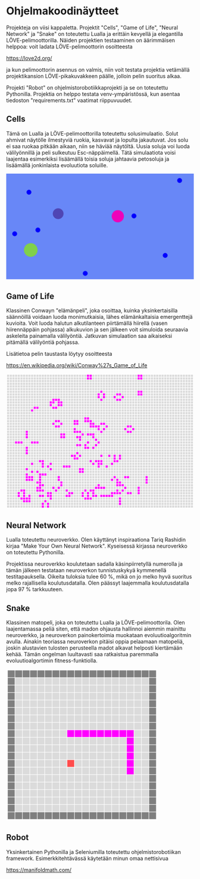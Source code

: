 # Ohjelmakoodinäytteet

Projekteja on viisi kappaletta. Projektit "Cells", "Game of Life", "Neural Network" ja "Snake" on toteutettu Lualla ja erittäin kevyellä ja elegantilla LÖVE-pelimoottorilla. Näiden projektien testaaminen on äärimmäisen helppoa: voit ladata LÖVE-pelimoottorin osoitteesta

https://love2d.org/

ja kun pelimoottorin asennus on valmis, niin voit testata projektia vetämällä projektikansion LÖVE-pikakuvakkeen päälle, jolloin pelin suoritus alkaa.

Projekti "Robot" on ohjelmistorobotiikkaprojekti ja se on toteutettu Pythonilla. Projektia on helppo testata venv-ympäristössä, kun asentaa tiedoston "requirements.txt" vaatimat riippuvuudet.

## Cells

Tämä on Lualla ja LÖVE-pelimoottorilla toteutettu solusimulaatio. Solut ahmivat näytölle ilmestyviä ruokia, kasvavat ja lopulta jakautuvat. Jos solu ei saa ruokaa pitkään aikaan, niin se häviää näytöltä. Uusia soluja voi luoda välilyönnillä ja peli sulkeutuu Esc-näppäimellä. Tätä simulaatiota voisi laajentaa esimerkiksi lisäämällä toisia soluja jahtaavia petosoluja ja lisäämällä jonkinlaista evoluutiota soluille.

![Cells Image](Images/Cells.png)

## Game of Life

Klassinen Conwayn "elämänpeli", joka osoittaa, kuinka yksinkertaisilla säännöillä voidaan luoda monimutkaisia, lähes elämänkaltaisia emergenttejä kuvioita. Voit luoda halutun alkutilanteen piirtämällä hiirellä (vasen hiirennäppäin pohjassa) alkukuvion ja sen jälkeen voit simuloida seuraavia askeleita painamalla välilyöntiä. Jatkuvan simulaation saa aikaiseksi pitämällä välilyöntiä pohjassa.

Lisätietoa pelin taustasta löytyy osoitteesta

https://en.wikipedia.org/wiki/Conway%27s_Game_of_Life

![Game of Life Image](Images/Game_Of_Life.png)

## Neural Network

Lualla toteutettu neuroverkko. Olen käyttänyt inspiraationa Tariq Rashidin kirjaa "Make Your Own Neural Network". Kyseisessä kirjassa neuroverkko on toteutettu Pythonilla.

Projektissa neuroverkko koulutetaan sadalla käsinpiirretyllä numerolla ja tämän jälkeen testataan neuroverkon tunnistuskykyä kymmenellä testitapauksella. Oikeita tuloksia tulee 60 %, mikä on jo melko hyvä suoritus melko rajallisella koulutusdatalla. Olen päässyt laajemmalla koulutusdatalla jopa 97 % tarkkuuteen.

## Snake

Klassinen matopeli, joka on toteutettu Lualla ja LÖVE-pelimoottorila. Olen laajentamassa peliä siten, että madon ohjausta hallinnoi aiemmin mainittu neuroverkko, ja neuroverkon painokertoimia muokataan evoluutioalgoritmin avulla. Ainakin teoriassa neuroverkon pitäisi oppia pelaamaan matopeliä, joskin alustavien tulosten perusteella madot alkavat helposti kiertämään kehää. Tämän ongelman luultavasti saa ratkaistua paremmalla evoluutioalgortimin fitness-funktiolla.

![Snake Image](Images/Snake.png)

## Robot

Yksinkertainen Pythonilla ja Seleniumilla toteutettu ohjelmistorobotiikan framework. Esimerkkitehtävässä käytetään minun omaa nettisivua

https://manifoldmath.com/